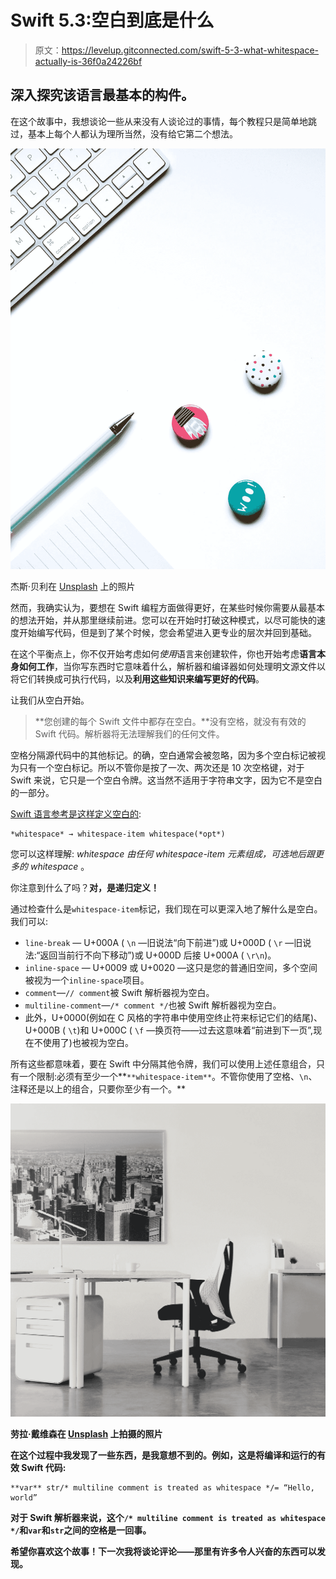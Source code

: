 # Swift 5.3:空白到底是什么

> 原文：<https://levelup.gitconnected.com/swift-5-3-what-whitespace-actually-is-36f0a24226bf>

## 深入探究该语言最基本的构件。

在这个故事中，我想谈论一些从来没有人谈论过的事情，每个教程只是简单地跳过，基本上每个人都认为理所当然，没有给它第二个想法。

![](img/a81b64f8564d1890095fd2873cc1650a.png)

杰斯·贝利在 [Unsplash](https://unsplash.com?utm_source=medium&utm_medium=referral) 上的照片

然而，我确实认为，要想在 Swift 编程方面做得更好，在某些时候你需要从最基本的想法开始，并从那里继续前进。您可以在开始时打破这种模式，以尽可能快的速度开始编写代码，但是到了某个时候，您会希望进入更专业的层次并回到基础。

在这个平衡点上，你不仅开始考虑如何*使用*语言来创建软件，你也开始考虑**语言本身如何工作**，当你写东西时它意味着什么，解析器和编译器如何处理明文源文件以将它们转换成可执行代码，以及**利用这些知识来编写更好的代码**。

让我们从空白开始。

> **您创建的每个 Swift 文件中都存在空白。**没有空格，就没有有效的 Swift 代码。解析器将无法理解我们的任何文件。

空格分隔源代码中的其他标记。的确，空白通常会被忽略，因为多个空白标记被视为只有一个空白标记。所以不管你是按了一次、两次还是 10 次空格键，对于 Swift 来说，它只是一个空白令牌。这当然不适用于字符串文字，因为它不是空白的一部分。

[Swift 语言参考是这样定义空白的](https://docs.swift.org/swift-book/ReferenceManual/LexicalStructure.html#ID411):

```
*whitespace* → whitespace-item whitespace(*opt*)
```

您可以这样理解: *whitespace 由任何 whitespace-item 元素组成，可选地后跟更多的 whitespace* 。

你注意到什么了吗？**对，是递归定义！**

通过检查什么是`whitespace-item`标记，我们现在可以更深入地了解什么是空白。我们可以:

*   `line-break` — U+000A ( `\n` —旧说法“向下前进”)或 U+000D ( `\r` —旧说法:“返回当前行不向下移动”)或 U+000D 后接 U+000A ( `\r\n`)。
*   `inline-space` — U+0009 或 U+0020 —这只是您的普通旧空间，多个空间被视为一个`inline-space`项目。
*   `comment`—`// comment`被 Swift 解析器视为空白。
*   `multiline-comment`—`/* comment */`也被 Swift 解析器视为空白。
*   此外，U+0000(例如在 C 风格的字符串中使用空终止符来标记它们的结尾)、U+000B ( `\t`)和 U+000C ( `\f` —换页符——过去这意味着“前进到下一页”,现在不使用了)也被视为空白。

所有这些都意味着，要在 Swift 中分隔其他令牌，我们可以使用上述任意组合，只有一个限制:必须有至少一个**`**whitespace-item**`。不管你使用了空格、`\n`、注释还是以上的组合，只要你至少有一个。**

**![](img/1d05e870181828f0d41fb3b65493d22d.png)**

**劳拉·戴维森在 [Unsplash](https://unsplash.com?utm_source=medium&utm_medium=referral) 上拍摄的照片**

**在这个过程中我发现了一些东西，是我意想不到的。例如，这是将编译和运行的有效 Swift 代码:**

```
**var** str/* multiline comment is treated as whitespace */= “Hello, world”
```

**对于 Swift 解析器来说，这个`/* multiline comment is treated as whitespace */`和`var`和`str`之间的空格是一回事。**

**希望你喜欢这个故事！下一次我将谈论评论——那里有许多令人兴奋的东西可以发现。**